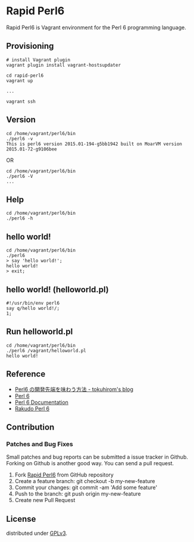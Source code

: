 # Rapid Perl6

Rapid Perl6 is Vagrant environment for the Perl 6 programming language.

## Provisioning

	# install Vagrant plugin
	vagrant plugin install vagrant-hostsupdater

	cd rapid-perl6
	vagrant up
	
	...
	
	vagrant ssh

## Version

	cd /home/vagrant/perl6/bin
	./perl6 -v
	This is perl6 version 2015.01-194-g5bb1942 built on MoarVM version 2015.01-72-g9106bee
	
OR

	cd /home/vagrant/perl6/bin
	./perl6 -V
	...

## Help

	cd /home/vagrant/perl6/bin
	./perl6 -h

## hello world!

	cd /home/vagrant/perl6/bin
	./perl6
	> say 'hello world!';
	hello world!
	> exit;

## hello world! (helloworld.pl)

	#!/usr/bin/env perl6
	say q/hello world!/;
	1;

## Run helloworld.pl

	cd /home/vagrant/perl6/bin
	./perl6 /vagrant/helloworld.pl
	hello world!

## Reference

* [Perl6 の開発先端を味わう方法 - tokuhirom's blog](http://blog.64p.org/entry/2015/02/02/202811)
* [Perl 6](http://perl6.org)
* [Perl 6 Documentation](http://doc.perl6.org)
* [Rakudo Perl 6](http://rakudo.org)

## Contribution

### Patches and Bug Fixes

Small patches and bug reports can be submitted a issue tracker in Github. Forking on Github is another good way. You can send a pull request.

1. Fork [Rapid Perl6](https://github.com/thingsym/rapid-perl6) from GitHub repository
2. Create a feature branch: git checkout -b my-new-feature
3. Commit your changes: git commit -am 'Add some feature'
4. Push to the branch: git push origin my-new-feature
5. Create new Pull Request

## License

distributed under [GPLv3](https://www.gnu.org/licenses/gpl-3.0.html).

